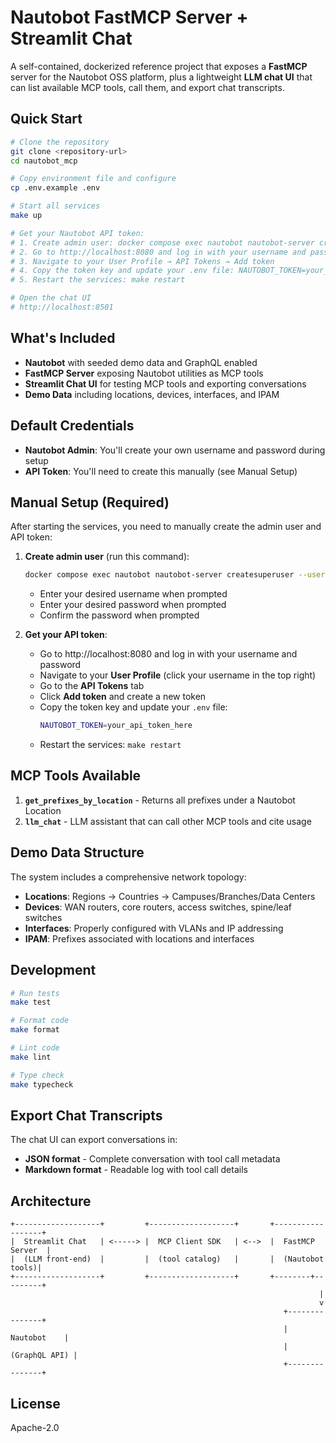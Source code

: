 # Nautobot FastMCP Server + Streamlit Chat

A self-contained, dockerized reference project that exposes a **FastMCP** server for the Nautobot OSS platform, plus a lightweight **LLM chat UI** that can list available MCP tools, call them, and export chat transcripts.

## Quick Start

```bash
# Clone the repository
git clone <repository-url>
cd nautobot_mcp

# Copy environment file and configure
cp .env.example .env

# Start all services
make up

# Get your Nautobot API token:
# 1. Create admin user: docker compose exec nautobot nautobot-server createsuperuser --username <user_name> --email admin@example.com
# 2. Go to http://localhost:8080 and log in with your username and password
# 3. Navigate to your User Profile → API Tokens → Add token
# 4. Copy the token key and update your .env file: NAUTOBOT_TOKEN=your_api_token_here
# 5. Restart the services: make restart

# Open the chat UI
# http://localhost:8501
```

## What's Included

- **Nautobot** with seeded demo data and GraphQL enabled
- **FastMCP Server** exposing Nautobot utilities as MCP tools
- **Streamlit Chat UI** for testing MCP tools and exporting conversations
- **Demo Data** including locations, devices, interfaces, and IPAM

## Default Credentials

- **Nautobot Admin**: You'll create your own username and password during setup
- **API Token**: You'll need to create this manually (see Manual Setup)

## Manual Setup (Required)

After starting the services, you need to manually create the admin user and API token:

1. **Create admin user** (run this command):
   ```bash
   docker compose exec nautobot nautobot-server createsuperuser --username <user_name> --email admin@example.com
   ```
   - Enter your desired username when prompted
   - Enter your desired password when prompted
   - Confirm the password when prompted

2. **Get your API token**:
   - Go to http://localhost:8080 and log in with your username and password
   - Navigate to your **User Profile** (click your username in the top right)
   - Go to the **API Tokens** tab
   - Click **Add token** and create a new token
   - Copy the token key and update your `.env` file:
     ```bash
     NAUTOBOT_TOKEN=your_api_token_here
     ```
   - Restart the services: `make restart`

## MCP Tools Available

1. **`get_prefixes_by_location`** - Returns all prefixes under a Nautobot Location
2. **`llm_chat`** - LLM assistant that can call other MCP tools and cite usage

## Demo Data Structure

The system includes a comprehensive network topology:

- **Locations**: Regions → Countries → Campuses/Branches/Data Centers
- **Devices**: WAN routers, core routers, access switches, spine/leaf switches
- **Interfaces**: Properly configured with VLANs and IP addressing
- **IPAM**: Prefixes associated with locations and interfaces

## Development

```bash
# Run tests
make test

# Format code
make format

# Lint code
make lint

# Type check
make typecheck
```

## Export Chat Transcripts

The chat UI can export conversations in:
- **JSON format** - Complete conversation with tool call metadata
- **Markdown format** - Readable log with tool call details

## Architecture

```
+-------------------+         +-------------------+       +------------------+
|  Streamlit Chat   | <-----> |  MCP Client SDK   | <-->  |  FastMCP Server  |
|  (LLM front-end)  |         |  (tool catalog)   |       |  (Nautobot tools)|
+-------------------+         +-------------------+       +--------+---------+
                                                                     |
                                                                     v
                                                             +---------------+
                                                             |   Nautobot    |
                                                             | (GraphQL API) |
                                                             +---------------+
```

## License

Apache-2.0
